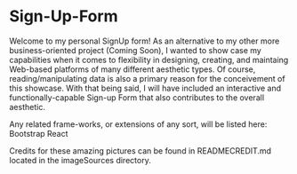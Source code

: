 # Sign-Up-Form

Welcome to my personal SignUp form! As an alternative to my other more business-oriented project (Coming Soon), I wanted to show case my capabilities when it comes to flexibility in designing, creating, and maintaing Web-based platforms of many different aesthetic types. Of course, reading/manipulating data is also a primary reason for the conceivement of this showcase. With that being said, I will have included an interactive and functionally-capable Sign-up Form that also contributes to the overall aesthetic.

Any related frame-works, or extensions of any sort, will be listed here:
Bootstrap
React

Credits for these amazing pictures can be found in READMECREDIT.md located in the imageSources directory.